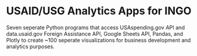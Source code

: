 # USAID/USG Analytics Apps for INGO
 Seven seperate Python programs that access USAspending.gov API and data.usaid.gov Foreign Assistance API, Google Sheets API, Pandas, and Plotly to create ~100 seperate visualizations for business development and analytics purposes.
